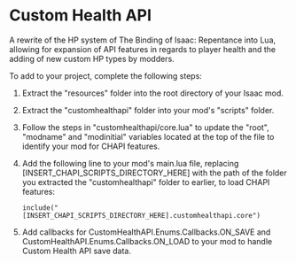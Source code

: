 # Custom Health API
A rewrite of the HP system of The Binding of Isaac: Repentance into Lua, allowing for expansion of API features in regards to player health and the adding of new custom HP types by modders.

To add to your project, complete the following steps:
1) Extract the "resources" folder into the root directory of your Isaac mod.
2) Extract the "customhealthapi" folder into your mod's "scripts" folder.
3) Follow the steps in "customhealthapi/core.lua" to update the "root", "modname" and "modinitial" variables located at the top of the file to identify your mod for CHAPI features.
4) Add the following line to your mod's main.lua file, replacing [INSERT_CHAPI_SCRIPTS_DIRECTORY_HERE] with the path of the folder you extracted the "customhealthapi" folder to earlier, to load CHAPI features:

       include("[INSERT_CHAPI_SCRIPTS_DIRECTORY_HERE].customhealthapi.core")

5) Add callbacks for CustomHealthAPI.Enums.Callbacks.ON_SAVE and CustomHealthAPI.Enums.Callbacks.ON_LOAD to your mod to handle Custom Health API save data.
